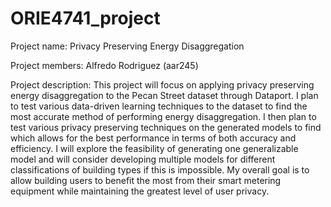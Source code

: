 # ORIE4741_project

Project name:
Privacy Preserving Energy Disaggregation

Project members:
Alfredo Rodriguez (aar245)

Project description:
This project will focus on applying privacy preserving energy disaggregation to the Pecan Street dataset through Dataport. I plan to test various data-driven learning techniques to the dataset to find the most accurate method of performing energy disaggregation. I then plan to test various privacy preserving techniques on the generated models to find which allows for the best performance in terms of both accuracy and efficiency. I will explore the feasibility of generating one generalizable model and will consider developing multiple models for different classifications of building types if this is impossible. My overall goal is to allow building users to benefit the most from their smart metering equipment while maintaining the greatest level of user privacy.
